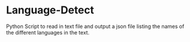 # Language-Detect
Python Script to read in text file and output a json file listing the names of the different languages in the text.
